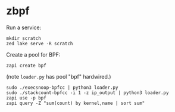 # zbpf

Run a service:
```
mkdir scratch
zed lake serve -R scratch
```

Create a pool for BPF:
```
zapi create bpf
```
(note `loader.py` has pool "bpf" hardwired.)


```
sudo ./execsnoop-bpfcc | python3 loader.py
sudo ./stackcount-bpfcc -i 1 -z ip_output | python3 loader.py
zapi use -p bpf
zapi query -Z "sum(count) by kernel,name | sort sum"
```
